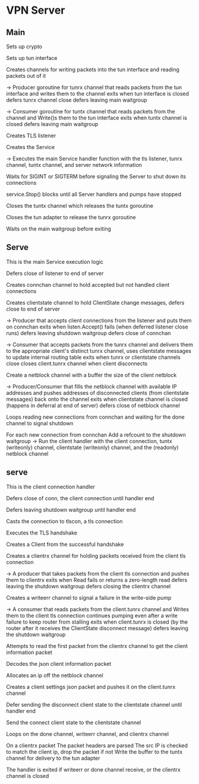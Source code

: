 # VPN Server

## Main

Sets up crypto

Sets up tun interface

Creates channels for writing packets into the tun interface and reading packets out of it

-> Producer goroutine for tunrx channel that reads packets from the tun interface and writes them to the channel
   exits when tun interface is closed
   defers tunrx channel close
   defers leaving main waitgroup

-> Consumer goroutine for tuntx channel that reads packets from the channel and Write()s them to the tun interface
   exits when tuntx channel is closed
   defers leaving main waitgroup

Creates TLS listener

Creates the Service 

-> Executes the main Service handler function with the tls listener, tunrx channel, tuntx channel, and server network information

Waits for SIGINT or SIGTERM before signaling the Server to shut down its connections

service.Stop() blocks until all Server handlers and pumps have stopped

Closes the tuntx channel which releases the tuntx goroutine

Closes the tun adapter to release the tunrx goroutine

Waits on the main waitgroup before exiting

## Serve

This is the main Service execution logic

Defers close of listener to end of server

Creates connchan channel to hold accepted but not handled client connections

Creates clientstate channel to hold ClientState change messages, defers close to end of server

-> Producer that accepts client connections from the listener and puts them on connchan
   exits when listen.Accept() fails (when deferred listener close runs)
   defers leaving shutdown waitgroup
   defers close of connchan

-> Consumer that accepts packets from the tunrx channel and delivers them to the appropriate client's distinct tunrx channel, uses clientstate messages to update internal routing table
   exits when tunrx or clientstate channels close
   closes client.tunrx channel when client disconnects

Create a netblock channel with a buffer the size of the client netblock

-> Producer/Consumer that fills the netblock channel with available IP addresses and pushes addresses of disconnected clients (from clientstate messages) back onto the channel
   exits when clientstate channel is closed (happens in deferral at end of server)
   defers close of netblock channel

Loops reading new connections from connchan and waiting for the done channel to signal shutdown

For each new connection from connchan
   Add a refcount to the shutdown waitgroup
   -> Run the client handler with the client connection, tuntx (writeonly) channel, clientstate (writeonly) channel, and the (readonly) netblock channel

## serve

This is the client connection handler

Defers close of conn, the client connection until handler end

Defers leaving shutdown waitgroup until handler end

Casts the connection to tlscon, a tls connection

Executes the TLS handshake

Creates a Client from the successful handshake

Creates a clientrx channel for holding packets received from the client tls connection

-> A producer that takes packets from the client tls connection and pushes them to clientrx
   exits when Read fails or returns a zero-length read
   defers leaving the shutdown waitgroup
   defers closing the clientrx channel

Creates a writeerr channel to signal a failure in the write-side pump

-> A consumer that reads packets from the client.tunrx channel and Writes them to the client tls connection
   continues pumping even after a write failure to keep router from stalling
   exits when client.tunrx is closed (by the router after it receives the ClientState disconnect message)
   defers leaving the shutdown waitgroup

Attempts to read the first packet from the clientrx channel to get the client information packet

Decodes the json client information packet

Allocates an ip off the netblock channel

Creates a client settings json packet and pushes it on the client.tunrx channel

Defer sending the disconnect client state to the clientstate channel until handler end

Send the connect client state to the clientstate channel

Loops on the done channel, writeerr channel, and clientrx channel

On a clientrx packet
  The packet headers are parsed
  The src IP is checked to match the client ip, drop the packet if not
  Write the buffer to the tuntx channel for delivery to the tun adapter

The handler is exited if writeerr or done channel receive, or the clientrx channel is closed
